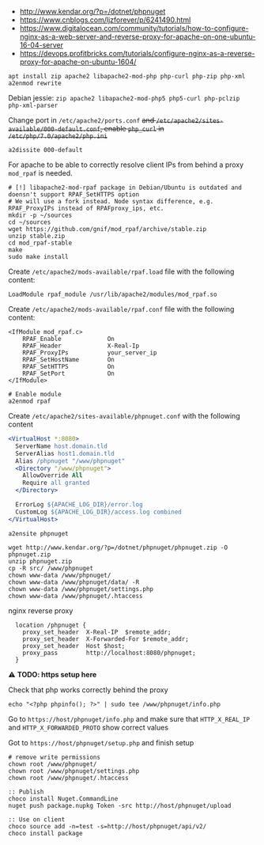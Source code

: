 * http://www.kendar.org/?p=/dotnet/phpnuget
* https://www.cnblogs.com/ljzforever/p/6241490.html
* https://www.digitalocean.com/community/tutorials/how-to-configure-nginx-as-a-web-server-and-reverse-proxy-for-apache-on-one-ubuntu-16-04-server
* https://devops.profitbricks.com/tutorials/configure-nginx-as-a-reverse-proxy-for-apache-on-ubuntu-1604/

```
apt install zip apache2 libapache2-mod-php php-curl php-zip php-xml
a2enmod rewrite
```
Debian jessie: `zip apache2 libapache2-mod-php5 php5-curl php-pclzip php-xml-parser`

Change port in `/etc/apache2/ports.conf` ~~and `/etc/apache2/sites-available/000-default.conf`, enable `php_curl` in `/etc/php/7.0/apache2/php.ini`~~

```shell
a2dissite 000-default
```
For apache to be able to correctly resolve client IPs from behind a proxy `mod_rpaf` is needed.
```shell
# [!] libapache2-mod-rpaf package in Debian/Ubuntu is outdated and doensn't support RPAF_SetHTTPS option
# We will use a fork instead. Node syntax difference, e.g. RPAF_ProxyIPs instead of RPAFproxy_ips, etc.
mkdir -p ~/sources
cd ~/sources
wget https://github.com/gnif/mod_rpaf/archive/stable.zip
unzip stable.zip
cd mod_rpaf-stable
make
sudo make install
```
Create `/etc/apache2/mods-available/rpaf.load` file with the following content:
```
LoadModule rpaf_module /usr/lib/apache2/modules/mod_rpaf.so
```
Create `/etc/apache2/mods-available/rpaf.conf` file with the following content:
```
<IfModule mod_rpaf.c>
    RPAF_Enable             On
    RPAF_Header             X-Real-Ip
    RPAF_ProxyIPs           your_server_ip 
    RPAF_SetHostName        On
    RPAF_SetHTTPS           On
    RPAF_SetPort            On
</IfModule>
```
```shell
# Enable module
a2enmod rpaf
```

Create `/etc/apache2/sites-available/phpnuget.conf` with the following content
```apache
<VirtualHost *:8080>
  ServerName host.domain.tld
  ServerAlias host1.domain.tld
  Alias /phpnuget "/www/phpnuget"
  <Directory "/www/phpnuget">
    AllowOverride All
    Require all granted
  </Directory>

  ErrorLog ${APACHE_LOG_DIR}/error.log
  CustomLog ${APACHE_LOG_DIR}/access.log combined
</VirtualHost>
```

```
a2ensite phpnuget

wget http://www.kendar.org/?p=/dotnet/phpnuget/phpnuget.zip -O phpnuget.zip
unzip phpnuget.zip
cp -R src/ /www/phpnuget
chown www-data /www/phpnuget/
chown www-data /www/phpnuget/data/ -R
chown www-data /www/phpnuget/settings.php
chown www-data /www/phpnuget/.htaccess
```

nginx reverse proxy
```
  location /phpnuget {
    proxy_set_header  X-Real-IP  $remote_addr;
    proxy_set_header  X-Forwarded-For $remote_addr;
    proxy_set_header  Host $host;
    proxy_pass        http://localhost:8080/phpnuget;
  }
```
:warning: **TODO: https setup here**<br>

Check that php works correctly behind the proxy
```shell
echo "<?php phpinfo(); ?>" | sudo tee /www/phpnuget/info.php
```
Go to `https://host/phpnuget/info.php` and make sure that `HTTP_X_REAL_IP` and `HTTP_X_FORWARDED_PROTO` show correct values

Got to `https://host/phpnuget/setup.php` and finish setup
```
# remove write permissions
chown root /www/phpnuget/
chown root /www/phpnuget/settings.php
chown root /www/phpnuget/.htaccess
```

```batch
:: Publish
choco install Nuget.CommandLine
nuget push package.nupkg Token -src http://host/phpnuget/upload

:: Use on client
choco source add -n=test -s=http://host/phpnuget/api/v2/
choco install package
```
